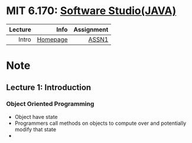 # MIT 6.170: [Software Studio(JAVA)](https://ocw.mit.edu/courses/electrical-engineering-and-computer-science/6-170-software-studio-spring-2013/)

Lecture|Info|Assignment|
--:|--:|--:
Intro  | [Homepage](https://ocw.mit.edu/courses/electrical-engineering-and-computer-science/6-092-java-preparation-for-6-170-january-iap-2006/lecture-notes/)  | [ASSN1]()



# Note

## Lecture 1: Introduction

### Object Oriented Programming

* Object have state
* Programmers call methods on objects to compute over and potentially modify that state
*
